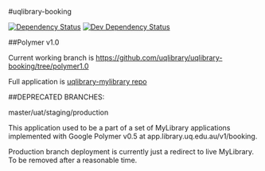 #uqlibrary-booking 

[![Dependency Status](https://david-dm.org/uqlibrary/uqlibrary-booking.svg)](https://david-dm.org/uqlibrary/uqlibrary-booking)
[![Dev Dependency Status](https://david-dm.org/uqlibrary/uqlibrary-booking/dev-status.svg)](https://david-dm.org/uqlibrary/uqlibrary-booking?type=dev)

##Polymer v1.0

Current working branch is https://github.com/uqlibrary/uqlibrary-booking/tree/polymer1.0

Full application is [uqlibrary-mylibrary repo](https://github.com/uqlibrary/uqlibrary-mylibrary/)


##DEPRECATED BRANCHES: 

master/uat/staging/production

This application used to be a part of a set of MyLibrary applications implemented with Google Polymer v0.5 at app.library.uq.edu.au/v1/booking.

Production branch deployment is currently just a redirect to live MyLibrary. To be removed after a reasonable time.






 
